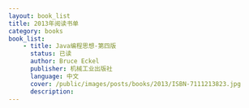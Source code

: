 ```yaml
---
layout: book_list
title: 2013年阅读书单
category: books
book_list: 
    - title: Java编程思想-第四版
      status: 已读
      author: Bruce Eckel
      publisher: 机械工业出版社
      language: 中文
      cover: /public/images/posts/books/2013/ISBN-7111213823.jpg
      description: 
---
```


